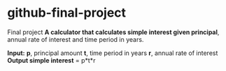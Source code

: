 # github-final-project
Final project
**A calculator that calculates simple interest given principal**, annual rate of interest and time period in years.

**Input:**
  **p**, principal amount
  **t**, time period in years
  **r**, annual rate of interest
**Output
  simple interest** = p\*t\*r
